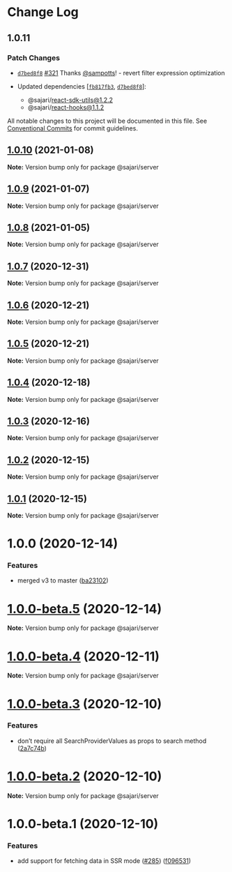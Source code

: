 # Change Log

## 1.0.11

### Patch Changes

- [`d7bed8f8`](https://github.com/sajari/sdk-react/commit/d7bed8f882d2b3420adb445c25b5590929952d88) [#321](https://github.com/sajari/sdk-react/pull/321) Thanks [@sampotts](https://github.com/sampotts)! - revert filter expression optimization

- Updated dependencies [[`fb817fb3`](https://github.com/sajari/sdk-react/commit/fb817fb3d1847b66c0748811af02b562af792a25), [`d7bed8f8`](https://github.com/sajari/sdk-react/commit/d7bed8f882d2b3420adb445c25b5590929952d88)]:
  - @sajari/react-sdk-utils@1.2.2
  - @sajari/react-hooks@1.1.2

All notable changes to this project will be documented in this file.
See [Conventional Commits](https://conventionalcommits.org) for commit guidelines.

## [1.0.10](https://github.com/sajari/sdk-react/compare/@sajari/server@1.0.9...@sajari/server@1.0.10) (2021-01-08)

**Note:** Version bump only for package @sajari/server

## [1.0.9](https://github.com/sajari/sdk-react/compare/@sajari/server@1.0.8...@sajari/server@1.0.9) (2021-01-07)

**Note:** Version bump only for package @sajari/server

## [1.0.8](https://github.com/sajari/sdk-react/compare/@sajari/server@1.0.7...@sajari/server@1.0.8) (2021-01-05)

**Note:** Version bump only for package @sajari/server

## [1.0.7](https://github.com/sajari/sdk-react/compare/@sajari/server@1.0.6...@sajari/server@1.0.7) (2020-12-31)

**Note:** Version bump only for package @sajari/server

## [1.0.6](https://github.com/sajari/sdk-react/compare/@sajari/server@1.0.5...@sajari/server@1.0.6) (2020-12-21)

**Note:** Version bump only for package @sajari/server

## [1.0.5](https://github.com/sajari/sdk-react/compare/@sajari/server@1.0.4...@sajari/server@1.0.5) (2020-12-21)

**Note:** Version bump only for package @sajari/server

## [1.0.4](https://github.com/sajari/sdk-react/compare/@sajari/server@1.0.3...@sajari/server@1.0.4) (2020-12-18)

**Note:** Version bump only for package @sajari/server

## [1.0.3](https://github.com/sajari/sdk-react/compare/@sajari/server@1.0.2...@sajari/server@1.0.3) (2020-12-16)

**Note:** Version bump only for package @sajari/server

## [1.0.2](https://github.com/sajari/sdk-react/compare/@sajari/server@1.0.1...@sajari/server@1.0.2) (2020-12-15)

**Note:** Version bump only for package @sajari/server

## [1.0.1](https://github.com/sajari/sdk-react/compare/@sajari/server@1.0.0...@sajari/server@1.0.1) (2020-12-15)

**Note:** Version bump only for package @sajari/server

# 1.0.0 (2020-12-14)

### Features

- merged v3 to master ([ba23102](https://github.com/sajari/sdk-react/commit/ba231022d78013689f69767e87b152d55ece1d6a))

# [1.0.0-beta.5](https://github.com/sajari/sdk-react/compare/@sajari/server@1.0.0-beta.4...@sajari/server@1.0.0-beta.5) (2020-12-14)

**Note:** Version bump only for package @sajari/server

# [1.0.0-beta.4](https://github.com/sajari/sdk-react/compare/@sajari/server@1.0.0-beta.3...@sajari/server@1.0.0-beta.4) (2020-12-11)

**Note:** Version bump only for package @sajari/server

# [1.0.0-beta.3](https://github.com/sajari/sdk-react/compare/@sajari/server@1.0.0-beta.2...@sajari/server@1.0.0-beta.3) (2020-12-10)

### Features

- don’t require all SearchProviderValues as props to search method ([2a7c74b](https://github.com/sajari/sdk-react/commit/2a7c74b81b92f40907646e4205d1c51e8db363a5))

# [1.0.0-beta.2](https://github.com/sajari/sdk-react/compare/@sajari/server@1.0.0-beta.1...@sajari/server@1.0.0-beta.2) (2020-12-10)

**Note:** Version bump only for package @sajari/server

# 1.0.0-beta.1 (2020-12-10)

### Features

- add support for fetching data in SSR mode ([#285](https://github.com/sajari/sdk-react/issues/285)) ([f096531](https://github.com/sajari/sdk-react/commit/f09653138017c855e83850807c2fab376a5f8842))
